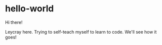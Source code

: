 # hello-world

Hi there!

Leycray here. Trying to self-teach myself to learn to code.
We'll see how it goes!
